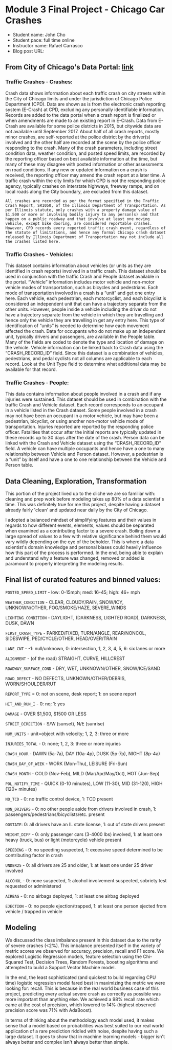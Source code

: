 
# Module 3 Final Project - Chicago Car Crashes

* Student name: John Cho
* Student pace: full time online
* Instructor name: Rafael Carrasco
* Blog post URL:


## From City of Chicago's Data Portal: [link](https://data.cityofchicago.org/Transportation/Traffic-Crashes-Crashes/85ca-t3if)
### Traffic Crashes - Crashes:
Crash data shows information about each traffic crash on city streets within the City of Chicago limits and under the jurisdiction of Chicago Police Department (CPD). Data are shown as is from the electronic crash reporting system (E-Crash) at CPD, excluding any personally identifiable information. Records are added to the data portal when a crash report is finalized or when amendments are made to an existing report in E-Crash. Data from E-Crash are available for some police districts in 2015, but citywide data are not available until September 2017. About half of all crash reports, mostly minor crashes, are self-reported at the police district by the driver(s) involved and the other half are recorded at the scene by the police officer responding to the crash. Many of the crash parameters, including street condition data, weather condition, and posted speed limits, are recorded by the reporting officer based on best available information at the time, but many of these may disagree with posted information or other assessments on road conditions. If any new or updated information on a crash is received, the reporting officer may amend the crash report at a later time. A traffic crash within the city limits for which CPD is not the responding police agency, typically crashes on interstate highways, freeway ramps, and on local roads along the City boundary, are excluded from this dataset.  

    All crashes are recorded as per the format specified in the Traffic Crash Report, SR1050, of the Illinois Department of Transportation. As per Illinois statute, only crashes with a property damage value of $1,500 or more or involving bodily injury to any person(s) and that happen on a public roadway and that involve at least one moving vehicle, except bike dooring, are considered reportable crashes. However, CPD records every reported traffic crash event, regardless of the statute of limitations, and hence any formal Chicago crash dataset released by Illinois Department of Transportation may not include all the crashes listed here.  

### Traffic Crashes - Vehicles: 
This dataset contains information about vehicles (or units as they are identified in crash reports) involved in a traffic crash. This dataset should be used in conjunction with the traffic Crash and People dataset available in the portal. “Vehicle” information includes motor vehicle and non-motor vehicle modes of transportation, such as bicycles and pedestrians. Each mode of transportation involved in a crash is a “unit” and get one entry here. Each vehicle, each pedestrian, each motorcyclist, and each bicyclist is considered an independent unit that can have a trajectory separate from the other units. However, people inside a vehicle including the driver do not have a trajectory separate from the vehicle in which they are travelling and hence only the vehicle they are travelling in get any entry here. This type of identification of “units” is needed to determine how each movement affected the crash. Data for occupants who do not make up an independent unit, typically drivers and passengers, are available in the People table. Many of the fields are coded to denote the type and location of damage on the vehicle. Vehicle information can be linked back to Crash data using the “CRASH_RECORD_ID” field. Since this dataset is a combination of vehicles, pedestrians, and pedal cyclists not all columns are applicable to each record. Look at the Unit Type field to determine what additional data may be available for that record.  

### Traffic Crashes - People: 
This data contains information about people involved in a crash and if any injuries were sustained. This dataset should be used in combination with the traffic Crash and Vehicle dataset. Each record corresponds to an occupant in a vehicle listed in the Crash dataset. Some people involved in a crash may not have been an occupant in a motor vehicle, but may have been a pedestrian, bicyclist, or using another non-motor vehicle mode of transportation. Injuries reported are reported by the responding police officer. Fatalities that occur after the initial reports are typically updated in these records up to 30 days after the date of the crash. Person data can be linked with the Crash and Vehicle dataset using the “CRASH_RECORD_ID” field. A vehicle can have multiple occupants and hence have a one to many relationship between Vehicle and Person dataset. However, a pedestrian is a “unit” by itself and have a one to one relationship between the Vehicle and Person table.

## Data Cleaning, Exploration, Transformation
This portion of the project lived up to the cliche we are so familiar with: cleaning and prep work before modeling takes up 80% of a data scientist's time. This was definitely true for me this project, despite having a dataset already fairly 'clean' and updated near daily by the City of Chicago.

I adopted a balanced mindset of simplifying features and their values in regards to how different events, elements, values should be separated when examined as a contributing factor to a severe crash. Boiling down a large spread of values to a few with relative significance behind them would vary wildly depending on the eye of the beholder. This is where a data scientist's domain knowledge and personal biases could heavily influence how this part of the process is performed. In the end, being able to explain and understand why a feature was changed, removed or added is paramount to properly interpreting the modeling results.

## Final list of curated features and binned values:

`POSTED_SPEED_LIMIT` - low: 0-15mph; med: 16-45; high: 46+ mph

`WEATHER_CONDITION` - CLEAR, CLOUDY/RAIN, SNOW/ICY, UNKNOWN/OTHER, FOG/SMOKE/HAZE, SEVERE_WINDS

`LIGHTING_CONDITION` - DAYLIGHT, (DARKNESS, LIGHTED ROAD), DARKNESS, DUSK, DAWN

`FIRST_CRASH_TYPE` - PARKED/FIXED, TURN/ANGLE, REAR/NONCOL, SIDESWIPE, PED/CYCLE/OTHER, HEAD/OVER/TRAIN

`LANE_CNT` - -1: null/unknown, 0: intersection, 1, 2, 3, 4, 5, 6: six lanes or more

`ALIGNMENT` - (of the road) STRAIGHT, CURVE, HILLCREST

`ROADWAY_SURFACE_COND` - DRY, WET, UNKNOWN/OTHER, SNOW/ICE/SAND

`ROAD_DEFECT` - NO DEFECTS, UNKNOWN/OTHER/DEBRIS, WORN/SHOULDER/RUT

`REPORT_TYPE` = 0: not on scene, desk report; 1: on scene report

`HIT_AND_RUN_I` - 0: no; 1: yes

`DAMAGE` - OVER $1,500, $1500 OR LESS

`STREET_DIRECTION` - S/W (sunset), N/E (sunrise)

`NUM_UNITS` - unit=object with velocity; 1, 2, 3: three or more

`INJURIES_TOTAL` - 0: none; 1, 2, 3: three or more injuries

`CRASH_HOUR` - DAWN (5a-7a), DAY (10a-4p), DUSK (5p-7p), NIGHT (8p-4a)

`CRASH_DAY_OF_WEEK` - WORK (Mon-Thu), LEISURE (Fri-Sun)

`CRASH_MONTH` - COLD (Nov-Feb), MILD (Mar/Apr/May/Oct), HOT (Jun-Sep)

`POL_NOTIFY_TIME` - QUICK (0-10 minutes), LOW (11-30), MID (31-120), HIGH (120+ minutes)

`NO_TCD` - 0: no traffic control device, 1: TCD present

`NON_DRIVERS` - 0: no other people aside from drivers involved in crash, 1: passengers/pedestrians/bicyclists/etc. present

`OOSTATE`: 0: all drivers have an IL state license, 1: out of state drivers present

`WEIGHT_DIFF` - 0: only passenger cars (3-4000 lbs) involved, 1: at least one heavy (truck, bus) or light (motorcycle) vehicle present

`SPEEDING` - 0: no speeding suspected, 1: excessive speed determined to be contributing factor in crash

`UNDER25` - 0: all drivers are 25 and older, 1: at least one under 25 driver involved

`ALCOHOL` - 0: none suspected, 1: alcohol involvement suspected, sobriety test requested or administered

`AIRBAG` - 0: no airbags deployed, 1: at least one airbag deployed

`EJECTION` - 0: no people ejection/trapped, 1: at least one person ejected from vehicle / trapped in vehicle

## Modeling
We discussed the class imbalance present in this dataset due to the rarity of severe crashes (<2%). This imbalance presented itself in the variety of metric scores we observed for accuracy, precision, recall and F1 score. We explored Logistic Regression models, feature selection using the Chi-Squared Test, Decision Trees, Random Forests, boosting algorithms and attempted to build a Support Vector Machine model.

In the end, the least sophisticated (and quickest to build regarding CPU time) logistic regression model fared best in maximizing the metric we were looking for: recall. This is because in the real world business case of this project, predicting every actual severe crash as correctly as possible was more important than anything else. We achieved a 98% recall rate which came at the cost of precision, which lowered to 14% (highest observed precision score was 71% with AdaBoost).

In terms of thinking about the methodology each model used, it makes sense that a model based on probabilities was best suited to our real world application of a rare prediction riddled with noise, despite having such a large dataset. It goes to show that in machine learning models - bigger isn't always better and complex isn't always better than simple.

